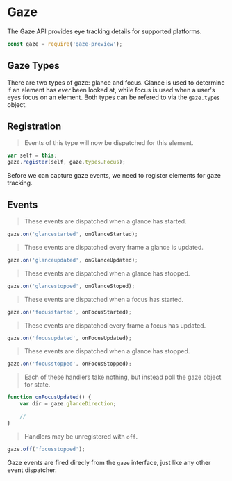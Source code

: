 # Gaze

The Gaze API provides eye tracking details for supported platforms.

```javascript
const gaze = require('gaze-preview');
```

## Gaze Types

There are two types of gaze: glance and focus. Glance is used to determine if an element has _ever_ been looked at, while focus is used when a user's eyes focus on an element. Both types can be refered to via the `gaze.types` object.

## Registration

> Events of this type will now be dispatched for this element.

```javascript
var self = this;
gaze.register(self, gaze.types.Focus);
```

Before we can capture gaze events, we need to register elements for gaze tracking.

## Events

> These events are dispatched when a glance has started.

```javascript
gaze.on('glancestarted', onGlanceStarted);
```

> These events are dispatched every frame a glance is updated.

```javascript
gaze.on('glanceupdated', onGlanceUpdated);
```

> These events are dispatched when a glance has stopped.

```javascript
gaze.on('glancestopped', onGlanceStoped);
```

> These events are dispatched when a focus has started.

```javascript
gaze.on('focusstarted', onFocusStarted);
```

> These events are dispatched every frame a focus has updated.

```javascript
gaze.on('focusupdated', onFocusUpdated);
```

> These events are dispatched when a glance has stopped.

```javascript
gaze.on('focusstopped', onFocusStopped);
```

> Each of these handlers take nothing, but instead poll the gaze object for state.

```javascript
function onFocusUpdated() {
    var dir = gaze.glanceDirection;
    
    //
}
```

> Handlers may be unregistered with `off`.

```javascript
gaze.off('focusstopped');
```

Gaze events are fired direcly from the `gaze` interface, just like any other event dispatcher.